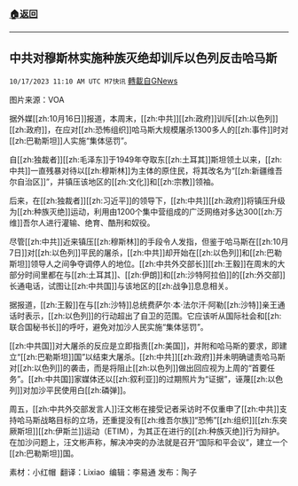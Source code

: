 ###  [:house:返回](README.md)
---


## 中共对穆斯林实施种族灭绝却训斥以色列反击哈马斯
`10/17/2023 11:10 AM UTC M7快讯` [轉載自GNews](https://gnews.org/articles/1844687)

图片来源：VOA  

据外媒[[zh:10月16日]]报道，本周末，[[zh:中共]][[zh:政府]]训斥[[zh:以色列]][[zh:政府]]，在应对[[zh:恐怖组织]]哈马斯大规模屠杀1300多人的[[zh:事件]]时对[[zh:巴勒斯坦]]人实施“集体惩罚”。  

自[[zh:独裁者]][[zh:毛泽东]]于1949年夺取东[[zh:土耳其]]斯坦领土以来，[[zh:中共]]一直残暴对待以[[zh:穆斯林]]为主体的原住民，将其改名为“[[zh:新疆维吾尔自治区]]”，并镇压该地区的[[zh:文化]]和[[zh:宗教]]领袖。  

后来，在[[zh:独裁者]][[zh:习近平]]的领导下，[[zh:中共]][[zh:政府]]将镇压升级为[[zh:种族灭绝]]运动，利用由1200个集中营组成的广泛网络对多达300[[zh:万维]]吾尔人进行灌输、绝育、酷刑和奴役。  

尽管[[zh:中共]]近来镇压[[zh:穆斯林]]的手段令人发指，但鉴于哈马斯在[[zh:10月7日]]对[[zh:以色列]]平民的屠杀，[[zh:中共]]却开始在[[zh:以色列]]和[[zh:巴勒斯坦]]领导人之间争夺调停人的地位。[[zh:中共外交部长]][[zh:王毅]]在周末的大部分时间里都在与[[zh:土耳其]]、[[zh:伊朗]]和[[zh:沙特阿拉伯]]的[[zh:外交部]]长通电话，试图让[[zh:中共国]]与该地区的[[zh:战争]]息息相关。  

据报道，[[zh:王毅]]在与[[zh:沙特]]总统费萨尔·本·法尔汗·阿勒[[zh:沙特]]亲王通话时表示，[[zh:以色列]]的行动超出了自卫的范围。它应该听从国际社会和[[zh:联合国秘书长]]的呼吁，避免对加沙人民实施“集体惩罚”。  

[[zh:中共国]]对大屠杀的反应是立即指责[[zh:美国]]，并附和哈马斯的要求，即建立“[[zh:巴勒斯坦]]国”以结束大屠杀。[[zh:中共]][[zh:政府]]并未明确谴责哈马斯对[[zh:以色列]]的袭击，而是将阻止[[zh:以色列]]做出回应视为上周的“首要任务”。[[zh:中共国]]家媒体还以[[zh:叙利亚]]的过期照片为“证据”，诬蔑[[zh:以色列]]对加沙平民使用白[[zh:磷弹]]。  

周五，[[zh:中共外交部发言人]]汪文彬在接受记者采访时不仅重申了[[zh:中共]]支持哈马斯战略目标的立场，还重提没有[[zh:维吾尔族]]“恐怖”[[zh:组织]][[zh:东突厥斯坦]][[zh:伊斯兰]]运动（ETIM），为其正在进行的[[zh:种族灭绝]]行为辩护。在加沙问题上，汪文彬声称，解决冲突的办法就是召开“国际和平会议”，建立一个[[zh:巴勒斯坦]]国。  

素材：小红帽   翻译：Lixiao  编辑：李易通  发布：陶子

